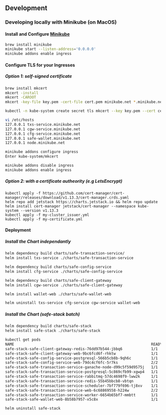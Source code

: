 ## Development 

### Developing locally with Minikube (on MacOS)

#### Install and Configure [Minikube](https://minikube.sigs.k8s.io/docs/start/?arch=%2Fmacos%2Farm64%2Fstable%2Fbinary+download)

```bash
brew install minikube
minikube start --listen-address='0.0.0.0'
minikube addons enable ingress
```

#### Configure TLS for your Ingresses

##### Option 1: self-signed certificate

```bash
brew install mkcert
mkcert -install
mkcert -CAROOT
mkcert -key-file key.pem -cert-file cert.pem minikube.net *.minikube.net

kubectl -n kube-system create secret tls mkcert --key key.pem --cert cert.pem

vi /etc/hosts
127.0.0.1 txs-service.minikube.net
127.0.0.1 cgw-service.minikube.net
127.0.0.1 cfg-service.minikube.net
127.0.0.1 safe-wallet.minikube.net
127.0.0.1 node.minikube.net

minikube addons configure ingress
Enter kube-system/mkcert   

minikube addons disable ingress
minikube addons enable ingress
```

##### Option 2: with a certificate autheority (e.g LetsEncrypt)

```
kubectl apply -f https://github.com/cert-manager/cert-manager/releases/download/v1.13.3/cert-manager.crds.yaml
helm repo add jetstack https://charts.jetstack.io && helm repo update
helm install cert-manager jetstack/cert-manager --namespace kube-system --version v1.13.3
kubectl apply -f my-cluster_issuer.yml
kubectl apply -f my-certificate.yml
```


#### Deployment

##### Install the Chart independantly

```bash
helm dependency build charts/safe-transaction-service/
helm install txs-service ./charts/safe-transaction-service

helm dependency build charts/safe-config-service
helm install cfg-service ./charts/safe-config-service

helm dependency build charts/safe-client-gateway
helm install cgw-service ./charts/safe-client-gateway

helm install wallet-web ./charts/safe-wallet-web
```


```bash
helm uninstall txs-service cfg-service cgw-service wallet-web
```


##### Install the Chart (safe-stack batch)

```bash
helm dependency build charts/safe-stack
helm install safe-stack ./charts/safe-stack

kubectl get pods
NAME                                                              READY   STATUS    RESTARTS   AGE
safe-stack-safe-client-gateway-redis-76dd97b544-jbbq6             1/1     Running   0          75s
safe-stack-safe-client-gateway-web-9bc6fcd6f-rhktw                1/1     Running   0          74s
safe-stack-safe-config-service-postgresql-566b5cb8b-9qh6c         1/1     Running   0          74s
safe-stack-safe-config-service-web-79dc4cf6fc-5r7ks               2/2     Running   0          74s
safe-stack-safe-transaction-service-ganache-node-d99c5f59d9575j   1/1     Running   0          75s
safe-stack-safe-transaction-service-postgresql-5c869cfb99-xgwp4   1/1     Running   0          74s
safe-stack-safe-transaction-service-rabbitmq-57dc4698f9-lww2k     1/1     Running   0          75s
safe-stack-safe-transaction-service-redis-55b45bbcb8-vbtqn        1/1     Running   0          74s
safe-stack-safe-transaction-service-scheduler-7bf779f696-tj8xv    1/1     Running   0          74s
safe-stack-safe-transaction-service-web-6c68869558-h224w          2/2     Running   0          75s
safe-stack-safe-transaction-service-worker-6654b65bf7-mmbtt       1/1     Running   0          74s
safe-stack-safe-wallet-web-8b58b7957-x5c8x                        1/1     Running   0          75s
```


```bash
helm uninstall safe-stack
```
